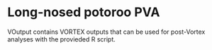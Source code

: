 # Long-nosed potoroo PVA
VOutput contains VORTEX outputs that can be used for post-Vortex analyses with the provieded R script.
